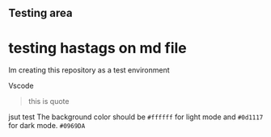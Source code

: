 ## Testing area
# testing hastags on md file

Im creating this repository as a test environment

Vscode 

> this is quote

jsut test
The background color should be `#ffffff` for light mode and `#0d1117` for dark mode. `#0969DA`